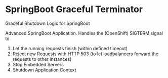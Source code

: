 # SpringBoot Graceful Terminator
Graceful Shutdown Logic for SpringBoot

Advanced SpringBoot Application.
Handles the (OpenShift) SIGTERM signal to
1. Let the running requests finish (within defined timeout)
2. Reject new Requests with HTTP 503 (to let loadbalancers forward the requests to other instances)
3. Stop Embedded Servers
4. Shutdown Application Context
